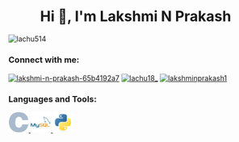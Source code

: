 <h1 align="center">Hi 👋, I'm Lakshmi N Prakash</h1>


<p align="left"> <img src="https://komarev.com/ghpvc/?username=lachu514&label=Profile%20views&color=0e75b6&style=flat" alt="lachu514" /> </p>

<h3 align="left">Connect with me:</h3>
<p align="left">
<a href="https://linkedin.com/in/lakshmi-n-prakash-65b4192a7" target="blank"><img align="center" src="https://raw.githubusercontent.com/rahuldkjain/github-profile-readme-generator/master/src/images/icons/Social/linked-in-alt.svg" alt="lakshmi-n-prakash-65b4192a7" height="30" width="40" /></a>
<a href="https://instagram.com/lachu18_" target="blank"><img align="center" src="https://raw.githubusercontent.com/rahuldkjain/github-profile-readme-generator/master/src/images/icons/Social/instagram.svg" alt="lachu18_" height="30" width="40" /></a>
<a href="https://www.hackerrank.com/lakshminprakash1" target="blank"><img align="center" src="https://raw.githubusercontent.com/rahuldkjain/github-profile-readme-generator/master/src/images/icons/Social/hackerrank.svg" alt="lakshminprakash1" height="30" width="40" /></a>
</p>

<h3 align="left">Languages and Tools:</h3>
<p align="left"> <a href="https://www.cprogramming.com/" target="_blank" rel="noreferrer"> <img src="https://raw.githubusercontent.com/devicons/devicon/master/icons/c/c-original.svg" alt="c" width="40" height="40"/> </a> <a href="https://www.mysql.com/" target="_blank" rel="noreferrer"> <img src="https://raw.githubusercontent.com/devicons/devicon/master/icons/mysql/mysql-original-wordmark.svg" alt="mysql" width="40" height="40"/> </a> <a href="https://www.python.org" target="_blank" rel="noreferrer"> <img src="https://raw.githubusercontent.com/devicons/devicon/master/icons/python/python-original.svg" alt="python" width="40" height="40"/> </a> </p>




